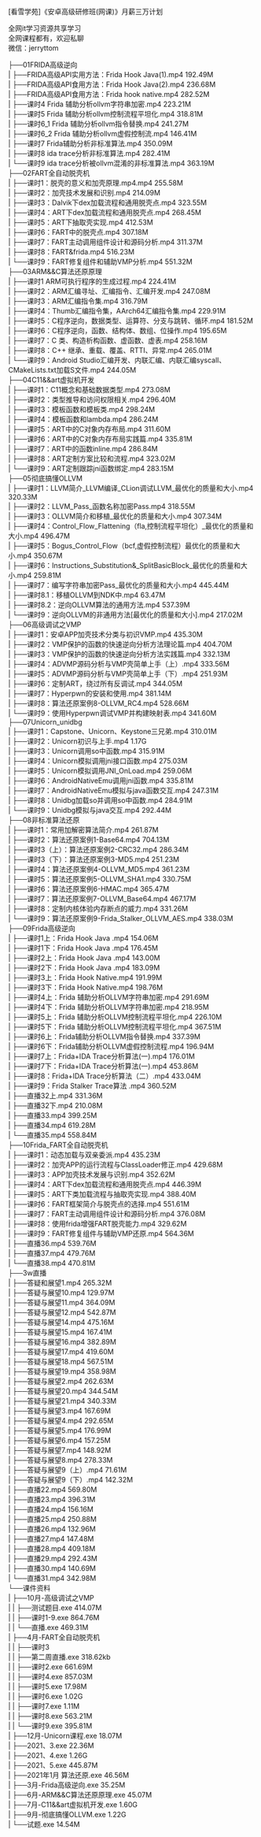 [看雪学苑]《安卓高级研修班(网课)》月薪三万计划

全网it学习资源共享学习<br>全网课程都有，欢迎私聊<br>微信：jerryttom<br>

├──01FRIDA高级逆向<br> | ├──FRIDA高级API实用方法：Frida Hook Java(1).mp4 192.49M<br> | ├──FRIDA高级API食用方法：Frida Hook Java(2).mp4 236.68M<br> | ├──FRIDA高级API食用方法：Frida hook native.mp4 282.52M<br> | ├──课时4 Frida 辅助分析ollvm字符串加密.mp4 223.21M<br> | ├──课时5 Frida 辅助分析ollvm控制流程平坦化.mp4 318.81M<br> | ├──课时6_1 Frida 辅助分析ollvm指令替换.mp4 241.27M<br> | ├──课时6_2 Frida 辅助分析ollvm虚假控制流.mp4 146.41M<br> | ├──课时7 Frida辅助分析非标准算法.mp4 350.09M<br> | ├──课时8 ida trace分析非标准算法.mp4 282.41M<br> | └──课时9 ida trace分析被ollvm混淆的非标准算法.mp4 363.19M<br> ├──02FART全自动脱壳机<br> | ├──课时1：脱壳的意义和加壳原理.mp4.mp4 255.58M<br> | ├──课时2：加壳技术发展和识别.mp4 214.09M<br> | ├──课时3：Dalvik下dex加载流程和通用脱壳点.mp4 323.55M<br> | ├──课时4：ART下dex加载流程和通用脱壳点.mp4 268.45M<br> | ├──课时5：ART下抽取壳实现.mp4 412.53M<br> | ├──课时6：FART中的脱壳点.mp4 307.18M<br> | ├──课时7：FART主动调用组件设计和源码分析.mp4 311.37M<br> | ├──课时8：FART&amp;frida.mp4 516.23M<br> | └──课时9：FART修复组件和辅助VMP分析.mp4 551.32M<br> ├──03ARM&amp;&amp;C算法还原原理<br> | ├──课时1 ARM可执行程序的生成过程.mp4 224.41M<br> | ├──课时2：ARM汇编寻址、汇编指令、汇编开发.mp4 247.08M<br> | ├──课时3：ARM汇编指令集.mp4 316.79M<br> | ├──课时4：Thumb汇编指令集，AArch64汇编指令集.mp4 229.91M<br> | ├──课时5：C程序逆向，数据类型、运算符、分支与跳转、循环.mp4 181.52M<br> | ├──课时6：C程序逆向，函数、结构体、数组、位操作.mp4 195.65M<br> | ├──课时7：C 类、构造析构函数、虚函数、虚表.mp4 258.16M<br> | ├──课时8：C++ 继承、重载、覆盖、RTTI、异常.mp4 265.01M<br> | └──课时9：Android Studio汇编开发、内联汇编、内联汇编syscall、CMakeLists.txt加载S文件.mp4 244.05M<br> ├──04C11&amp;&amp;art虚拟机开发<br> | ├──课时1：C11概念和基础数据类型.mp4 273.08M<br> | ├──课时2：类型推导和访问权限相关.mp4 296.40M<br> | ├──课时3：模板函数和模板类.mp4 298.24M<br> | ├──课时4：模板函数和lambda.mp4 286.24M<br> | ├──课时5：ART中的C对象内存布局.mp4 311.60M<br> | ├──课时6：ART中的C对象内存布局实践篇.mp4 335.81M<br> | ├──课时7：ART中的函数inline.mp4 286.84M<br> | ├──课时8：ART定制方案比较和流程.mp4 323.02M<br> | └──课时9：ART定制跟踪jni函数绑定.mp4 283.15M<br> ├──05彻底搞懂OLLVM<br> | ├──课时1：LLVM简介_LLVM编译_CLion调试LLVM_最优化的质量和大小.mp4 320.33M<br> | ├──课时2：LLVM_Pass_函数名称加密Pass.mp4 318.55M<br> | ├──课时3：OLLVM简介和移植_最优化的质量和大小.mp4 307.34M<br> | ├──课时4：Control_Flow_Flattening（fla,控制流程平坦化）_最优化的质量和大小.mp4 496.47M<br> | ├──课时5：Bogus_Control_Flow（bcf,虚假控制流程）最优化的质量和大小.mp4 350.67M<br> | ├──课时6：Instructions_Substitution&amp;_SplitBasicBlock_最优化的质量和大小.mp4 259.81M<br> | ├──课时7：编写字符串加密Pass_最优化的质量和大小.mp4 445.44M<br> | ├──课时8.1：移植OLLVM到NDK中.mp4 63.47M<br> | ├──课时8.2：逆向OLLVM算法的通用方法.mp4 537.39M<br> | └──课时9：逆向OLLVM的非通用方法[最优化的质量和大小].mp4 217.02M<br> ├──06高级调试之VMP<br> | ├──课时1：安卓APP加壳技术分类与初识VMP.mp4 435.30M<br> | ├──课时2：VMP保护的函数的快速逆向分析方法理论篇.mp4 404.70M<br> | ├──课时3：VMP保护的函数的快速逆向分析方法实践篇.mp4 332.13M<br> | ├──课时4：ADVMP源码分析与VMP壳简单上手（上）.mp4 333.56M<br> | ├──课时5：ADVMP源码分析与VMP壳简单上手（下）.mp4 251.93M<br> | ├──课时6：定制ART，绕过所有反调试.mp4 344.05M<br> | ├──课时7：Hyperpwn的安装和使用.mp4 381.14M<br> | ├──课时8：算法还原案例8-OLLVM_RC4.mp4 528.66M<br> | └──课时9：使用Hyperpwn调试VMP并构建映射表.mp4 341.60M<br> ├──07Unicorn_unidbg<br> | ├──课时1：Capstone、Unicorn、Keystone三兄弟.mp4 310.01M<br> | ├──课时2：Unicorn初识与上手.mp4 1.17G<br> | ├──课时3：Unicorn调用so中函数.mp4 315.91M<br> | ├──课时4：Unicorn模拟调用jni接口函数.mp4 275.03M<br> | ├──课时5：Unicorn模拟调用JNI_OnLoad.mp4 259.06M<br> | ├──课时6：AndroidNativeEmu调用jni函数.mp4 335.81M<br> | ├──课时7：AndroidNativeEmu模拟与java函数交互.mp4 247.31M<br> | ├──课时8：Unidbg加载so并调用so中函数.mp4 284.91M<br> | └──课时9：Unidbg模拟与java交互.mp4 292.44M<br> ├──08非标准算法还原<br> | ├──课时1：常用加解密算法简介.mp4 261.87M<br> | ├──课时2：算法还原案例1-Base64.mp4 704.13M<br> | ├──课时3（上）：算法还原案例2-CRC32.mp4 286.34M<br> | ├──课时3（下）：算法还原案例3-MD5.mp4 251.23M<br> | ├──课时4：算法还原案例4-OLLVM_MD5.mp4 361.23M<br> | ├──课时5：算法还原案例5-OLLVM_SHA1.mp4 330.75M<br> | ├──课时6：算法还原案例6-HMAC.mp4 365.47M<br> | ├──课时7：算法还原案例7-OLLVM_Base64.mp4 467.17M<br> | ├──课时8：定制内核体验内存断点的威力.mp4 331.26M<br> | └──课时9：算法还原案例9-Frida_Stalker_OLLVM_AES.mp4 338.03M<br> ├──09Frida高级逆向<br> | ├──课时1上：Frida Hook Java .mp4 154.06M<br> | ├──课时1下：Frida Hook Java .mp4 176.45M<br> | ├──课时2上：Frida Hook Java .mp4 143.00M<br> | ├──课时2下：Frida Hook Java .mp4 183.09M<br> | ├──课时3上：Frida Hook Native.mp4 191.99M<br> | ├──课时3下：Frida Hook Native.mp4 198.76M<br> | ├──课时4上：Frida 辅助分析OLLVM字符串加密.mp4 291.69M<br> | ├──课时4下：Frida 辅助分析OLLVM字符串加密.mp4 218.95M<br> | ├──课时5上：Frida 辅助分析OLLVM控制流程平坦化.mp4 226.10M<br> | ├──课时5下：Frida 辅助分析OLLVM控制流程平坦化.mp4 367.51M<br> | ├──课时6上：Frida辅助分析OLLVM指令替换.mp4 337.39M<br> | ├──课时6下：Frida辅助分析OLLVM虚假控制流程.mp4 196.94M<br> | ├──课时7上：Frida+IDA Trace分析算法(一).mp4 176.01M<br> | ├──课时7下：Frida+IDA Trace分析算法(一).mp4 453.86M<br> | ├──课时8：Frida+IDA Trace分析算法（二）.mp4 433.04M<br> | ├──课时9：Frida Stalker Trace算法 .mp4 360.52M<br> | ├──直播32上.mp4 331.36M<br> | ├──直播32下.mp4 210.08M<br> | ├──直播33.mp4 399.25M<br> | ├──直播34.mp4 619.28M<br> | └──直播35.mp4 558.84M<br> ├──10Frida_FART全自动脱壳机<br> | ├──课时1：动态加载与双亲委派.mp4 435.23M<br> | ├──课时2：加壳APP的运行流程与ClassLoader修正.mp4 429.68M<br> | ├──课时3：APP加壳技术发展与识别.mp4 352.62M<br> | ├──课时4：ART下dex加载流程和通用脱壳点.mp4 446.39M<br> | ├──课时5：ART下类加载流程与抽取壳实现.mp4 388.40M<br> | ├──课时6：FART框架简介与脱壳点的选择.mp4 551.61M<br> | ├──课时7：FART主动调用组件设计和源码分析.mp4 376.08M<br> | ├──课时8：使用frida增强FART脱壳能力.mp4 329.62M<br> | ├──课时9：FART修复组件与辅助VMP还原.mp4 564.36M<br> | ├──直播36.mp4 539.76M<br> | ├──直播37.mp4 479.76M<br> | └──直播38.mp4 470.81M<br> ├──3w直播<br> | ├──答疑和展望1.mp4 265.32M<br> | ├──答疑与展望10.mp4 129.97M<br> | ├──答疑与展望11.mp4 364.09M<br> | ├──答疑与展望12.mp4 542.87M<br> | ├──答疑与展望14.mp4 475.16M<br> | ├──答疑与展望15.mp4 167.41M<br> | ├──答疑与展望16.mp4 382.89M<br> | ├──答疑与展望17.mp4 419.60M<br> | ├──答疑与展望18.mp4 567.51M<br> | ├──答疑与展望19.mp4 358.98M<br> | ├──答疑与展望2.mp4 262.63M<br> | ├──答疑与展望20.mp4 344.54M<br> | ├──答疑与展望21.mp4 340.33M<br> | ├──答疑与展望3.mp4 167.69M<br> | ├──答疑与展望4.mp4 292.65M<br> | ├──答疑与展望5.mp4 176.99M<br> | ├──答疑与展望6.mp4 157.25M<br> | ├──答疑与展望7.mp4 148.92M<br> | ├──答疑与展望8.mp4 278.33M<br> | ├──答疑与展望9（上）.mp4 71.61M<br> | ├──答疑与展望9（下）.mp4 142.32M<br> | ├──直播22.mp4 569.80M<br> | ├──直播23.mp4 396.31M<br> | ├──直播24.mp4 156.16M<br> | ├──直播25.mp4 250.88M<br> | ├──直播26.mp4 132.96M<br> | ├──直播27.mp4 147.48M<br> | ├──直播28.mp4 409.18M<br> | ├──直播29.mp4 292.43M<br> | ├──直播30.mp4 140.69M<br> | └──直播31.mp4 342.98M<br> └──课件资料<br> | ├──10月-高级调试之VMP<br> | | ├──测试题目.exe 414.07M<br> | | ├──课时1-9.exe 864.76M<br> | | └──直播.exe 469.31M<br> | ├──4月-FART全自动脱壳机<br> | | ├──课时3<br> | | ├──第二周直播.exe 318.62kb<br> | | ├──课时2.exe 661.69M<br> | | ├──课时4.exe 857.03M<br> | | ├──课时5.exe 17.98M<br> | | ├──课时6.exe 1.02G<br> | | ├──课时7.exe 1.11M<br> | | ├──课时8.exe 563.21M<br> | | └──课时9.exe 395.81M<br> | ├──12月-Unicorn课程.exe 18.07M<br> | ├──2021、3.exe 22.36M<br> | ├──2021、4.exe 1.26G<br> | ├──2021、5.exe 445.87M<br> | ├──2021年1月 算法还原.exe 46.56M<br> | ├──3月-Frida高级逆向.exe 35.25M<br> | ├──6月-ARM&amp;&amp;C算法还原原理.exe 45.07M<br> | ├──7月-C11&amp;&amp;art虚拟机开发.exe 1.60G<br> | ├──9月-彻底搞懂OLLVM.exe 1.22G<br> | └──试题.exe 14.54M